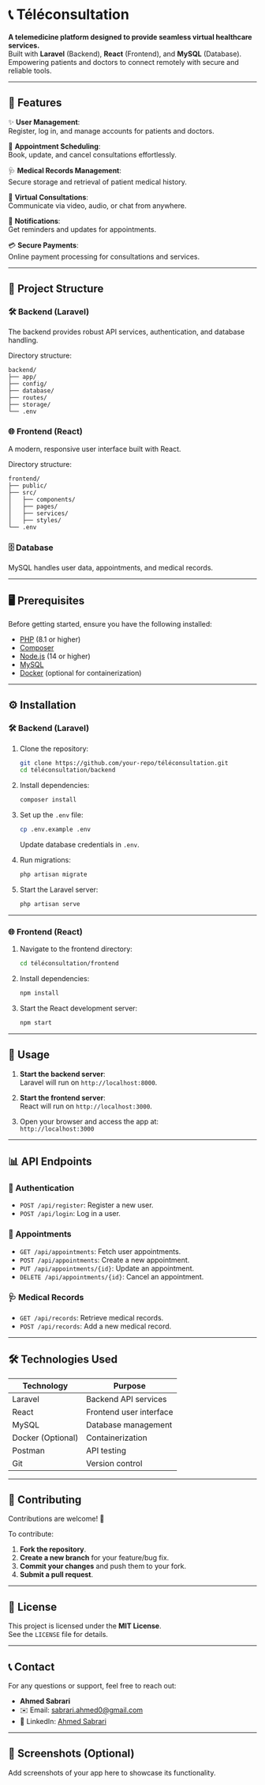 # 📞 Téléconsultation

**A telemedicine platform designed to provide seamless virtual healthcare services.**  
Built with **Laravel** (Backend), **React** (Frontend), and **MySQL** (Database).  
Empowering patients and doctors to connect remotely with secure and reliable tools.

---

## 🚀 Features

✨ **User Management**:  
Register, log in, and manage accounts for patients and doctors.  

📅 **Appointment Scheduling**:  
Book, update, and cancel consultations effortlessly.  

🩺 **Medical Records Management**:  
Secure storage and retrieval of patient medical history.  

💬 **Virtual Consultations**:  
Communicate via video, audio, or chat from anywhere.  

🔔 **Notifications**:  
Get reminders and updates for appointments.  

💳 **Secure Payments**:  
Online payment processing for consultations and services.

---

## 📂 Project Structure

### 🛠 Backend (Laravel)
The backend provides robust API services, authentication, and database handling.

Directory structure:
```
backend/
├── app/
├── config/
├── database/
├── routes/
├── storage/
└── .env
```

### 🌐 Frontend (React)
A modern, responsive user interface built with React.

Directory structure:
```
frontend/
├── public/
├── src/
│   ├── components/
│   ├── pages/
│   ├── services/
│   ├── styles/
└── .env
```

### 🗄 Database
MySQL handles user data, appointments, and medical records.

---

## 🖥 Prerequisites

Before getting started, ensure you have the following installed:

- [PHP](https://www.php.net/) (8.1 or higher)  
- [Composer](https://getcomposer.org/)  
- [Node.js](https://nodejs.org/) (14 or higher)  
- [MySQL](https://www.mysql.com/)  
- [Docker](https://www.docker.com/) (optional for containerization)

---

## ⚙️ Installation

### 🛠 Backend (Laravel)
1. Clone the repository:
   ```bash
   git clone https://github.com/your-repo/téléconsultation.git
   cd téléconsultation/backend
   ```

2. Install dependencies:
   ```bash
   composer install
   ```

3. Set up the `.env` file:
   ```bash
   cp .env.example .env
   ```
   Update database credentials in `.env`.

4. Run migrations:
   ```bash
   php artisan migrate
   ```

5. Start the Laravel server:
   ```bash
   php artisan serve
   ```

---

### 🌐 Frontend (React)
1. Navigate to the frontend directory:
   ```bash
   cd téléconsultation/frontend
   ```

2. Install dependencies:
   ```bash
   npm install
   ```

3. Start the React development server:
   ```bash
   npm start
   ```

---

## 🌟 Usage

1. **Start the backend server**:  
   Laravel will run on `http://localhost:8000`.

2. **Start the frontend server**:  
   React will run on `http://localhost:3000`.

3. Open your browser and access the app at:  
   `http://localhost:3000`

---

## 📊 API Endpoints

### 🔐 Authentication
- `POST /api/register`: Register a new user.  
- `POST /api/login`: Log in a user.  

### 📅 Appointments
- `GET /api/appointments`: Fetch user appointments.  
- `POST /api/appointments`: Create a new appointment.  
- `PUT /api/appointments/{id}`: Update an appointment.  
- `DELETE /api/appointments/{id}`: Cancel an appointment.  

### 🩺 Medical Records
- `GET /api/records`: Retrieve medical records.  
- `POST /api/records`: Add a new medical record.

---

## 🛠 Technologies Used

| **Technology**    | **Purpose**                            |
|--------------------|----------------------------------------|
| Laravel            | Backend API services                  |
| React              | Frontend user interface               |
| MySQL              | Database management                   |
| Docker (Optional)  | Containerization                      |
| Postman            | API testing                           |
| Git                | Version control                       |

---

## 🤝 Contributing

Contributions are welcome! 🎉  

To contribute:  
1. **Fork the repository**.  
2. **Create a new branch** for your feature/bug fix.  
3. **Commit your changes** and push them to your fork.  
4. **Submit a pull request**.  

---

## 📜 License

This project is licensed under the **MIT License**.  
See the `LICENSE` file for details.

---

## 📞 Contact

For any questions or support, feel free to reach out:  

- **Ahmed Sabrari**  
- ✉️ Email: sabrari.ahmed0@gmail.com  
- 💼 LinkedIn: [Ahmed Sabrari](https://www.linkedin.com/in/ahmedsabrari/)

---

## 📸 Screenshots (Optional)
Add screenshots of your app here to showcase its functionality.

